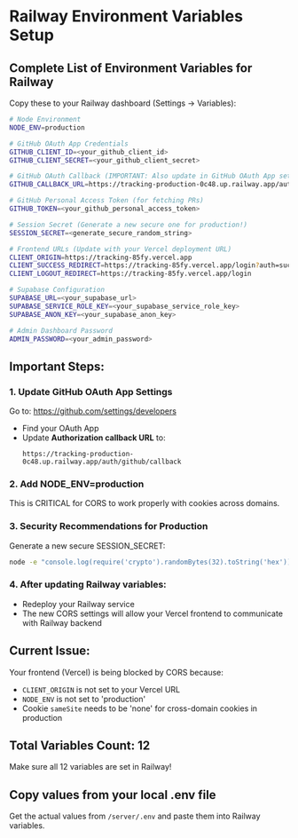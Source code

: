 # Railway Environment Variables Setup

## Complete List of Environment Variables for Railway

Copy these to your Railway dashboard (Settings → Variables):

```bash
# Node Environment
NODE_ENV=production

# GitHub OAuth App Credentials
GITHUB_CLIENT_ID=<your_github_client_id>
GITHUB_CLIENT_SECRET=<your_github_client_secret>

# GitHub OAuth Callback (IMPORTANT: Also update in GitHub OAuth App settings)
GITHUB_CALLBACK_URL=https://tracking-production-0c48.up.railway.app/auth/github/callback

# GitHub Personal Access Token (for fetching PRs)
GITHUB_TOKEN=<your_github_personal_access_token>

# Session Secret (Generate a new secure one for production!)
SESSION_SECRET=<generate_secure_random_string>

# Frontend URLs (Update with your Vercel deployment URL)
CLIENT_ORIGIN=https://tracking-85fy.vercel.app
CLIENT_SUCCESS_REDIRECT=https://tracking-85fy.vercel.app/login?auth=success
CLIENT_LOGOUT_REDIRECT=https://tracking-85fy.vercel.app/login

# Supabase Configuration
SUPABASE_URL=<your_supabase_url>
SUPABASE_SERVICE_ROLE_KEY=<your_supabase_service_role_key>
SUPABASE_ANON_KEY=<your_supabase_anon_key>

# Admin Dashboard Password
ADMIN_PASSWORD=<your_admin_password>
```

## Important Steps:

### 1. Update GitHub OAuth App Settings
Go to: https://github.com/settings/developers
- Find your OAuth App
- Update **Authorization callback URL** to:
  ```
  https://tracking-production-0c48.up.railway.app/auth/github/callback
  ```

### 2. Add NODE_ENV=production
This is CRITICAL for CORS to work properly with cookies across domains.

### 3. Security Recommendations for Production

Generate a new secure SESSION_SECRET:
```bash
node -e "console.log(require('crypto').randomBytes(32).toString('hex'))"
```

### 4. After updating Railway variables:
- Redeploy your Railway service
- The new CORS settings will allow your Vercel frontend to communicate with Railway backend

## Current Issue:
Your frontend (Vercel) is being blocked by CORS because:
- `CLIENT_ORIGIN` is not set to your Vercel URL
- `NODE_ENV` is not set to 'production'
- Cookie `sameSite` needs to be 'none' for cross-domain cookies in production

## Total Variables Count: 12
Make sure all 12 variables are set in Railway!

## Copy values from your local .env file
Get the actual values from `/server/.env` and paste them into Railway variables.
